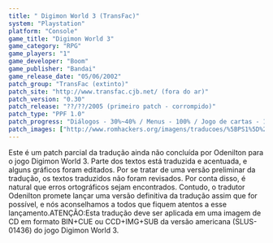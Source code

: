 ```yaml
---
title: " Digimon World 3 (TransFac)"
system: "Playstation"
platform: "Console"
game_title: "Digimon World 3"
game_category: "RPG"
game_players: "1"
game_developer: "Boom"
game_publisher: "Bandai"
game_release_date: "05/06/2002"
patch_group: "TransFac (extinto)"
patch_site: "http://www.transfac.cjb.net/ (fora do ar)"
patch_version: "0.30"
patch_release: "??/??/2005 (primeiro patch - corrompido)"
patch_type: "PPF 1.0"
patch_progress: "Diálogos - 30%~40% / Menus - 100% / Jogo de cartas - 100% / Cartas - 10% / Itens - 20% / Nomes das cidades - 90%"
patch_images: ["http://www.romhackers.org/imagens/traducoes/%5BPS1%5D%20Digimon%20World%203%20-%20TransFac%20-%201.jpg","http://www.romhackers.org/imagens/traducoes/%5BPS1%5D%20Digimon%20World%203%20-%20TransFac%20-%202.jpg","http://www.romhackers.org/imagens/traducoes/%5BPS1%5D%20Digimon%20World%203%20-%20TransFac%20-%203.jpg"]
---
```

Este é um patch parcial da tradução ainda não concluída por Odenilton para o jogo Digimon World 3. Parte dos textos está traduzida e acentuada, e alguns gráficos foram editados. Por se tratar de uma versão preliminar da tradução, os textos traduzidos não foram revisados. Por conta disso, é natural que erros ortográficos sejam encontrados. Contudo, o tradutor Odenilton promete lançar uma versão definitiva da tradução assim que for possível, e nós aconselhamos a todos que fiquem atentos a esse lançamento.ATENÇÃO:Esta tradução deve ser aplicada em uma imagem de CD em formato BIN+CUE ou CCD+IMG+SUB da versão americana (SLUS-01436) do jogo Digimon World 3.